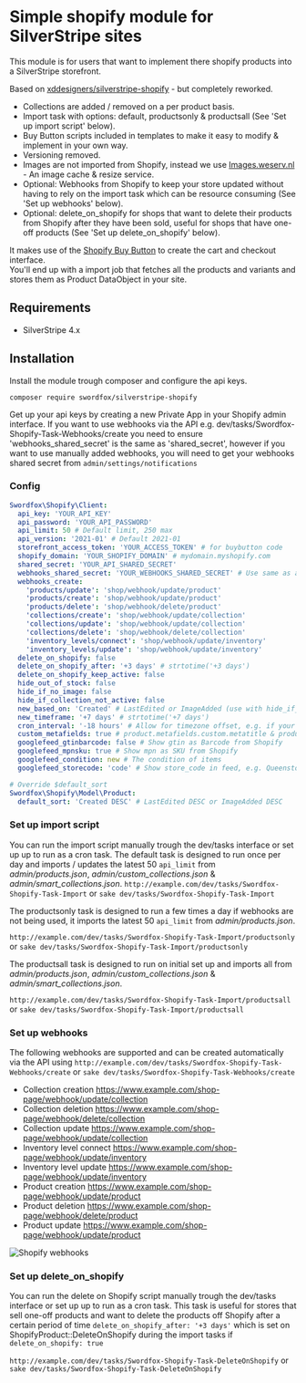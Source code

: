 # Simple shopify module for SilverStripe sites
This module is for users that want to implement there shopify products into a SilverStripe storefront.

Based on [xddesigners/silverstripe-shopify](https://github.com/xddesigners/silverstripe-shopify) - but completely reworked.

* Collections are added / removed on a per product basis.
* Import task with options: default, productsonly & productsall (See 'Set up import script' below).
* Buy Button scripts included in templates to make it easy to modify & implement in your own way.
* Versioning removed.
* Images are not imported from Shopify, instead we use [Images.weserv.nl](https://images.weserv.nl/) - An image cache & resize service.
* Optional: Webhooks from Shopify to keep your store updated without having to rely on the import task which can be resource consuming (See 'Set up webhooks' below).
* Optional: delete_on_shopify for shops that want to delete their products from Shopify after they have been sold, useful for shops that have one-off products (See 'Set up delete_on_shopify' below).

It makes use of the [Shopify Buy Button](https://www.shopify.com/buy-button) to create the cart and checkout interface.   
You'll end up with a import job that fetches all the products and variants and stores them as Product DataObject in your site.

## Requirements
* SilverStripe 4.x

## Installation
Install the module trough composer and configure the api keys.  
```
composer require swordfox/silverstripe-shopify
```

Get up your api keys by creating a new Private App in your Shopify admin interface.
If you want to use webhooks via the API e.g. dev/tasks/Swordfox-Shopify-Task-Webhooks/create you need to ensure 'webhooks_shared_secret' is the same as 'shared_secret', however if you want to use manually added webhooks, you will need to get your webhooks shared secret from `admin/settings/notifications`

### Config
```yaml
Swordfox\Shopify\Client:
  api_key: 'YOUR_API_KEY'
  api_password: 'YOUR_API_PASSWORD'
  api_limit: 50 # Default limit, 250 max
  api_version: '2021-01' # Default 2021-01
  storefront_access_token: 'YOUR_ACCESS_TOKEN' # for buybutton code
  shopify_domain: 'YOUR_SHOPIFY_DOMAIN' # mydomain.myshopify.com
  shared_secret: 'YOUR_API_SHARED_SECRET'
  webhooks_shared_secret: 'YOUR_WEBHOOKS_SHARED_SECRET' # Use same as above for webhooks added via API e.g. dev/tasks/Swordfox-Shopify-Task-Webhooks/create
  webhooks_create:
    'products/update': 'shop/webhook/update/product'
    'products/create': 'shop/webhook/update/product'
    'products/delete': 'shop/webhook/delete/product'
    'collections/create': 'shop/webhook/update/collection'
    'collections/update': 'shop/webhook/update/collection'
    'collections/delete': 'shop/webhook/delete/collection'
    'inventory_levels/connect': 'shop/webhook/update/inventory'
    'inventory_levels/update': 'shop/webhook/update/inventory'
  delete_on_shopify: false
  delete_on_shopify_after: '+3 days' # strtotime('+3 days')
  delete_on_shopify_keep_active: false
  hide_out_of_stock: false
  hide_if_no_image: false
  hide_if_collection_not_active: false
  new_based_on: 'Created' # LastEdited or ImageAdded (use with hide_if_no_image)
  new_timeframe: '+7 days' # strtotime('+7 days')
  cron_interval: '-18 hours' # Allow for timezone offset, e.g. if your timezone is +12:00, add your cron_interval to that as a negative value. So if your cron runs every 6 hours, set the cron_interval to '-18 hours'
  custom_metafields: true # product.metafields.custom.metatitle & product.metafields.custom.brand
  googlefeed_gtinbarcode: false # Show gtin as Barcode from Shopify
  googlefeed_mpnsku: true # Show mpn as SKU from Shopify
  googlefeed_condition: new # The condition of items
  googlefeed_storecode: 'code' # Show store_code in feed, e.g. Queenstown

# Override $default_sort
Swordfox\Shopify\Model\Product:
  default_sort: 'Created DESC' # LastEdited DESC or ImageAdded DESC
```

### Set up import script
You can run the import script manually trough the dev/tasks interface or set up up to run as a cron task. The default task is designed to run once per day and imports / updates the latest 50 `api_limit` from *admin/products.json*, *admin/custom_collections.json* & *admin/smart_collections.json*.
`http://example.com/dev/tasks/Swordfox-Shopify-Task-Import` or `sake dev/tasks/Swordfox-Shopify-Task-Import`

The productsonly task is designed to run a few times a day if webhooks are not being used, it imports the latest 50 `api_limit` from *admin/products.json*.

`http://example.com/dev/tasks/Swordfox-Shopify-Task-Import/productsonly` or `sake dev/tasks/Swordfox-Shopify-Task-Import/productsonly`

The productsall task is designed to run on initial set up and imports all from *admin/products.json*, *admin/custom_collections.json* & *admin/smart_collections.json*.

`http://example.com/dev/tasks/Swordfox-Shopify-Task-Import/productsall` or `sake dev/tasks/Swordfox-Shopify-Task-Import/productsall`

### Set up webhooks
The following webhooks are supported and can be created automatically via the API using `http://example.com/dev/tasks/Swordfox-Shopify-Task-Webhooks/create` or `sake dev/tasks/Swordfox-Shopify-Task-Webhooks/create`

* Collection creation 	https://www.example.com/shop-page/webhook/update/collection
* Collection deletion 	https://www.example.com/shop-page/webhook/delete/collection
* Collection update 	https://www.example.com/shop-page/webhook/update/collection
* Inventory level connect 	https://www.example.com/shop-page/webhook/update/inventory
* Inventory level update 	https://www.example.com/shop-page/webhook/update/inventory
* Product creation 	https://www.example.com/shop-page/webhook/update/product
* Product deletion 	https://www.example.com/shop-page/webhook/delete/product
* Product update 	https://www.example.com/shop-page/webhook/update/product

![Shopify webhooks](/readme/webhooks.png)

### Set up delete_on_shopify
You can run the delete on Shopify script manually trough the dev/tasks interface or set up up to run as a cron task. This task is useful for stores that sell one-off products and want to delete the products off Shopify after a certain period of time `delete_on_shopify_after: '+3 days'` which is set on ShopifyProduct::DeleteOnShopify during the import tasks if `delete_on_shopify: true`

`http://example.com/dev/tasks/Swordfox-Shopify-Task-DeleteOnShopify` or `sake dev/tasks/Swordfox-Shopify-Task-DeleteOnShopify`
